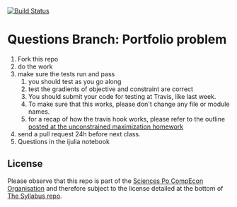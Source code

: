 


[![Build Status](https://travis-ci.org/ScPo-CompEcon/HW_constrained.svg?branch=solution)](https://travis-ci.org/ScPo-CompEcon/HW_constrained)

# Questions Branch: Portfolio problem

1. Fork this repo
1. do the work
1. make sure the tests run and pass
	1. you should test as you go along
	1. test the gradients of objective and constraint are correct
	1. You should submit your code for testing at Travis, like last week.
	1. To make sure that this works, please don't change any file or module names.
	1. for a recap of how the travis hook works, please refer to the outline [posted at the unconstrained maximization homework](https://github.com/ScPo-CompEcon/HW_unconstrained)
1. send a pull request 24h before next class.
1. Questions in the ijulia notebook


## License

Please observe that this repo is part of the [Sciences Po CompEcon Organisation](https://github.com/ScPo-CompEcon) and therefore subject to the license detailed at the bottom of [The Syllabus repo](https://github.com/ScPo-CompEcon/Syllabus).
